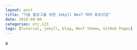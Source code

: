 ```yaml
---
layout: post
title: "기술 블로그를 위한 Jekyll NexT 테마 튜토리얼"
date: 2018-09-08
categories: etc,123
tags: [tutorial, jekyll, blog, NexT theme, GitHub Pages]
---
```

a